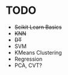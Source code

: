 # TODO
- ~~Scikit Learn Basics~~
- ~~KNN~~
- ~~DT~~
- SVM
- KMeans Clustering
- Regression
- PCA, CVT?